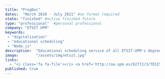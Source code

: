 ```yaml
---
title: "ProgDoc"
dates:  "March 2018 - July 2021" #no format required
state: "finished" #active finished future
type: "professional"  #personal professional
company: "ETSIT UPM"
keywords: 
 - "digitalization"
 - "educational scheduling"
 - "Node.js"
description:  "Educational scheduling service of all ETSIT-UPM's degrees. It includes the life-cycle management of groups, staff, calendar, schedules, exams, departments and teaching."
image:        "/assets/img/etsit.jpg"
links:
  - "<i class='fa fa-file'></i> <a href='http://oa.upm.es/62772/3/TESIS_MASTER_JAVIER_CONDE_DIAZ_2020.pdf' target='_blank'>Master's Thesis, Chapter 5</a>"
published: true
---
```



